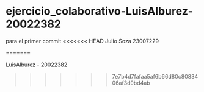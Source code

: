 # ejercicio_colaborativo-LuisAlburez-20022382
para el primer commit
<<<<<<< HEAD
Julio Soza 23007229

=======


LuisAlburez - 20022382
>>>>>>> 7e7b4d7fafaa5af6b66d80c8083406af3d9bd4ab
